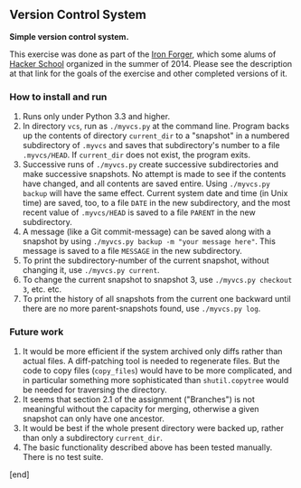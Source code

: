 ## Version Control System

**Simple version control system.**

This exercise was done as part of the [Iron Forger](https://hackpad.com/Week-3-Make-a-Local-Version-Control-System-NZ1n98nFktQ), which some alums of [Hacker School](http://hackerschool.com) organized in the summer of 2014. Please see the description at that link for the goals of the exercise and other completed versions of it.

### How to install and run

 1. Runs only under Python 3.3 and higher.
 1. In directory `vcs`, run as `./myvcs.py` at the command line. Program backs up the contents of directory `current_dir` to a "snapshot" in a numbered subdirectory of `.myvcs` and saves that subdirectory's number to a file `.myvcs/HEAD`. If `current_dir` does not exist, the program exits.
 1. Successive runs of `./myvcs.py` create successive subdirectories and make successive snapshots. No attempt is made to see if the contents have changed, and all contents are saved entire. Using `./myvcs.py backup` will have the same effect. Current system date and time (in Unix time) are saved, too, to a file `DATE` in the new subdirectory, and the most recent value of `.myvcs/HEAD` is saved to a file `PARENT` in the new subdirectory.
 1. A message (like a Git commit-message) can be saved along with a snapshot by using `./myvcs.py backup -m "your message here"`. This message is saved to a file `MESSAGE` in the new subdirectory.
 1. To print the subdirectory-number of the current snapshot, without changing it, use `./myvcs.py current`.
 1. To change the current snapshot to snapshot 3, use `./myvcs.py checkout 3`, etc. etc.
 1. To print the history of all snapshots from the current one backward until there are no more parent-snapshots found, use `./myvcs.py log`.

### Future work

 1. It would be more efficient if the system archived only diffs rather than actual files. A diff-patching tool is needed to regenerate files. But the code to copy files (`copy_files`) would have to be more complicated, and in particular something more sophisticated than `shutil.copytree` would be needed for traversing the directory.
 1. It seems that section 2.1 of the assignment ("Branches") is not meaningful without the capacity for merging, otherwise a given snapshot can only have one ancestor.
 1. It would be best if the whole present directory were backed up, rather than only a subdirectory `current_dir`. 
 1. The basic functionality described above has been tested manually. There is no test suite.

[end]
